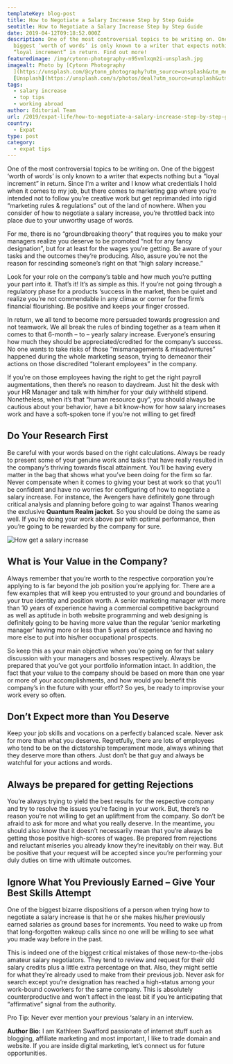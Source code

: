 ```yaml
---
templateKey: blog-post
title: How to Negotiate a Salary Increase Step by Step Guide
seotitle: How to Negotiate a Salary Increase Step by Step Guide
date: 2019-04-12T09:18:52.000Z
description: One of the most controversial topics to be writing on. One of the
  biggest ‘worth of words’ is only known to a writer that expects nothing but a
  “loyal increment” in return. Find out more!
featuredimage: /img/cytonn-photography-n95vmlxqm2i-unsplash.jpg
imagealt: Photo by [Cytonn Photography
  ](https://unsplash.com/@cytonn_photography?utm_source=unsplash&utm_medium=referral&utm_content=creditCopyText)on
  [Unsplash](https://unsplash.com/s/photos/deal?utm_source=unsplash&utm_medium=referral&utm_content=creditCopyText)
tags:
  - salary increase
  - top tips
  - working abroad
author: Editorial Team
url: /2019/expat-life/how-to-negotiate-a-salary-increase-step-by-step-guide/
country:
  - Expat
type: post
category:
  - expat tips
---
```


One of the most controversial topics to be writing on. One of the biggest ‘worth of words’ is only known to a writer that expects nothing but a “loyal increment” in return. Since I’m a writer and I know what credentials I hold when it comes to my job, but there comes to marketing gap where you’re intended not to follow you’re creative work but get reprimanded into rigid “marketing rules & regulations” out of the land of nowhere. When you consider of how to negotiate a salary increase, you’re throttled back into place due to your unworthy usage of words.

For me, there is no “groundbreaking theory” that requires you to make your managers realize you deserve to be promoted “not for any fancy designation”, but for at least for the wages you’re getting. Be aware of your tasks and the outcomes they’re producing. Also, assure you’re not the reason for rescinding someone’s right on that “high salary increase.”

Look for your role on the company’s table and how much you’re putting your part into it. That’s it! It’s as simple as this. If you’re not going through a regulatory phase for a products ‘success in the market, then be quiet and realize you’re not commendable in any climax or corner for the firm’s financial flourishing. Be positive and keeps your finger crossed.

In return, we all tend to become more persuaded towards progression and not teamwork. We all break the rules of binding together as a team when it comes to that 6-month – to – yearly salary increase. Everyone’s ensuring how much they should be appreciated/credited for the company’s success. No one wants to take risks of those “mismanagements & misadventures” happened during the whole marketing season, trying to demeanor their actions on those discredited “tolerant employees” in the company.

If you’re on those employees having the right to get the right payroll augmentations, then there’s no reason to daydream. Just hit the desk with your HR Manager and talk with him/her for your duly withheld stipend. Nonetheless, when it’s that “human resource guy”, you should always be cautious about your behavior, have a bit know-how for how salary increases work and have a soft-spoken tone if you’re not willing to get fired!

## **Do Your Research First**

Be careful with your words based on the right calculations. Always be ready to present some of your genuine work and tasks that have really resulted in the company’s thriving towards fiscal attainment. You’ll be having every matter in the bag that shows what you’ve been doing for the firm so far. Never compensate when it comes to giving your best at work so that you’ll be confident and have no worries for configuring of how to negotiate a salary increase. For instance, the Avengers have definitely gone through critical analysis and planning before going to war against Thanos wearing the exclusive **Quantum Realm jacket**. So you should be doing the same as well. If you’re doing your work above par with optimal performance, then you’re going to be rewarded by the company for sure.

![How get a salary increase](andrew-neel-308138-unsplash.jpg)

## **What is Your Value in the Company?**

Always remember that you’re worth to the respective corporation you’re applying to is far beyond the job position you’re applying for. There are a few examples that will keep you entrusted to your ground and boundaries of your true identity and position worth. A senior marketing manager with more than 10 years of experience having a commercial competitive background as well as aptitude in both website programming and web designing is definitely going to be having more value than the regular ‘senior marketing manager’ having more or less than 5 years of experience and having no more else to put into his/her occupational prospects.

So keep this as your main objective when you’re going on for that salary discussion with your managers and bosses respectively. Always be prepared that you’ve got your portfolio information intact. In addition, the fact that your value to the company should be based on more than one year or more of your accomplishments, and how would you benefit this company’s in the future with your effort? So yes, be ready to improvise your work every so often.

## **Don’t Expect more than You Deserve**

Keep your job skills and vocations on a perfectly balanced scale. Never ask for more than what you deserve. Regretfully, there are lots of employees who tend to be on the dictatorship temperament mode, always whining that they deserve more than others. Just don’t be that guy and always be watchful for your actions and words.

## **Always be prepared for getting Rejections**

You’re always trying to yield the best results for the respective company and try to resolve the issues you’re facing in your work. But, there’s no reason you’re not willing to get an upliftment from the company. So don’t be afraid to ask for more and what you really deserve. In the meantime, you should also know that it doesn’t necessarily mean that you’re always be getting those positive high-scores of wages. Be prepared from rejections and reluctant miseries you already know they’re inevitably on their way. But be positive that your request will be accepted since you’re performing your duly duties on time with ultimate outcomes.

## **Ignore What You Previously Earned – Give Your Best Skills Attempt**

One of the biggest bizarre dispositions of a person when trying how to negotiate a salary increase is that he or she makes his/her previously earned salaries as ground bases for increments. You need to wake up from that long-forgotten wakeup calls since no one will be willing to see what you made way before in the past.

This is indeed one of the biggest critical mistakes of those new-to-the-jobs amateur salary negotiators. They tend to review and request for their old salary credits plus a little extra percentage on that. Also, they might settle for what they're already used to make from their previous job. Never ask for search except you’re designation has reached a high-status among your work-bound coworkers for the same company. This is absolutely counterproductive and won’t affect in the least bit if you’re anticipating that “affirmative” signal from the authority.

Pro Tip: Never ever mention your previous ‘salary in an interview.

**Author Bio:**
I am Kathleen Swafford passionate of internet stuff such as blogging, affiliate marketing and most important, I like to trade domain and website. If you are inside digital marketing, let’s connect us for future opportunities.
